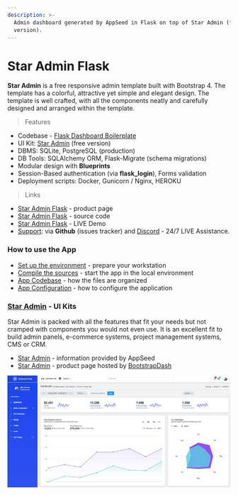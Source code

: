 ```yaml
---
description: >-
  Admin dashboard generated by AppSeed in Flask on top of Star Admin (free
  version).
---
```


# Star Admin Flask

**Star Admin** is a free responsive admin template built with Bootstrap 4. The template has a colorful, attractive yet simple and elegant design. The template is well crafted, with all the components neatly and carefully designed and arranged within the template. 

> Features

* Codebase - [Flask Dashboard Boilerplate](../../boilerplate-code/flask-dashboard.md)
* UI Kit: [Star Admin](../../content/bootstrap-template/star-admin.md) \(free version\) 
* DBMS: SQLite, PostgreSQL \(production\)
* DB Tools: SQLAlchemy ORM, Flask-Migrate \(schema migrations\)
* Modular design with **Blueprints**
* Session-Based authentication \(via **flask\_login**\), Forms validation
* Deployment scripts: Docker, Gunicorn / Nginx, HEROKU 

> Links

* [Star Admin Flask](https://appseed.us/admin-dashboards/flask-star-admin) - product page
* [Star Admin Flask](https://github.com/app-generator/flask-star-admin) - source code 
* [Star Admin Flask](https://flask-star-admin.appseed-srv1.com/) - LIVE Demo
* [Support](https://appseed.us/support):  via **Github** \(issues tracker\) and [Discord](https://discord.gg/fZC6hup) - 24/7 LIVE Assistance. 



### How to use the App

* [Set up the environment](../../boilerplate-code/flask-dashboard.md#environment) - prepare your workstation
* [Compile the sources](../../boilerplate-code/flask-dashboard.md#build-the-app-1) - start the app in the local environment
* [App Codebase](../../boilerplate-code/flask-dashboard.md#app-codebase) - how the files are organized
* [App Configuration](../../boilerplate-code/flask-dashboard.md#app-configuration) - how to configure the application



### [Star Admin](../../content/bootstrap-template/star-admin.md) - UI Kits

Star Admin is packed with all the features that fit your needs but not cramped with components you would not even use. It is an excellent fit to build admin panels, e-commerce systems, project management systems, CMS or CRM.

* [Star Admin](../../content/bootstrap-template/star-admin.md) - information provided by AppSeed
* [Star Admin](https://bit.ly/2VXUgKu) - product page hosted by [BootstrapDash](../../content/partners/bootstrapdash.md)

![Star Admin - Bootstrap Dashboard Template.](../../.gitbook/assets/docs-star-admin-screen.jpg)

